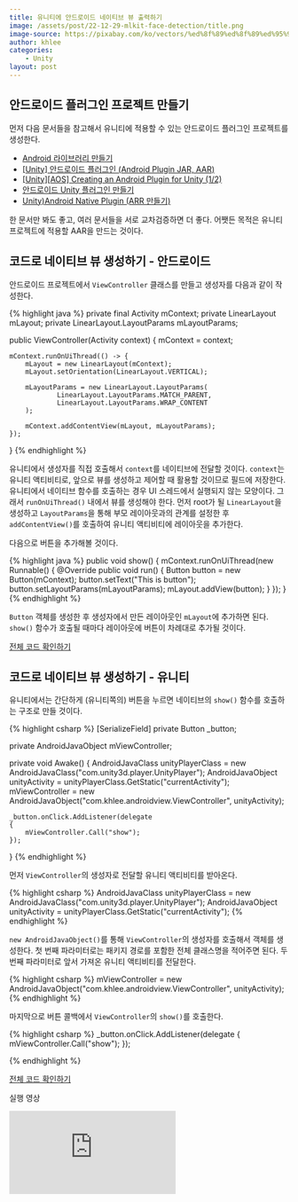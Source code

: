 ```yaml
---
title: 유니티에 안드로이드 네이티브 뷰 출력하기
image: /assets/post/22-12-29-mlkit-face-detection/title.png
image-source: https://pixabay.com/ko/vectors/%ed%8f%89%ed%8f%89%ed%95%9c-%ec%9d%b8%ec%8b%9d-%ec%96%bc%ea%b5%b4-%eb%a7%88%ec%82%ac%ec%a7%80-3252983/
author: khlee
categories:
    - Unity
layout: post
---
```


## 안드로이드 플러그인 프로젝트 만들기

먼저 다음 문서들을 참고해서 유니티에 적용할 수 있는 안드로이드 플러그인 프로젝트를 생성한다.

* [Android 라이브러리 만들기](https://developer.android.com/studio/projects/android-library?hl=ko)
* [[Unity] 안드로이드 플러그인 (Android Plugin JAR, AAR)](https://mrw0119.tistory.com/147)
* [[Unity][AOS] Creating an Android Plugin for Unity (1/2)](https://velog.io/@koo00/5)
* [안드로이드 Unity 플러그인 만들기](https://jizard.tistory.com/365)
* [Unity)Android Native Plugin (ARR 만들기)](https://drehzr.tistory.com/1368)

한 문서만 봐도 좋고, 여러 문서들을 서로 교차검증하면 더 좋다. 어쨋든 목적은 유니티 프로젝트에 적용할 AAR을 만드는 것이다.

## 코드로 네이티브 뷰 생성하기 - 안드로이드

안드로이드 프로젝트에서 `ViewController` 클래스를 만들고 생성자를 다음과 같이 작성한다.

{% highlight java %}
private final Activity mContext;
private LinearLayout mLayout;
private LinearLayout.LayoutParams mLayoutParams;

public ViewController(Activity context)
{
    mContext = context;

    mContext.runOnUiThread(() -> {
        mLayout = new LinearLayout(mContext);
        mLayout.setOrientation(LinearLayout.VERTICAL);

        mLayoutParams = new LinearLayout.LayoutParams(
                LinearLayout.LayoutParams.MATCH_PARENT,
                LinearLayout.LayoutParams.WRAP_CONTENT
        );

        mContext.addContentView(mLayout, mLayoutParams);
    });
}
{% endhighlight %}

유니티에서 생성자를 직접 호출해서 `context`를 네이티브에 전달할 것이다. `context`는 유니티 액티비티로, 앞으로 뷰를 생성하고 제어할 때 활용할 것이므로 필드에 저장한다. 유니티에서 네이티브 함수를 호출하는 경우 UI 스레드에서 실행되지 않는 모양이다. 그래서 `runOnUiThread()` 내에서 뷰를 생성해야 한다. 먼저 root가 될 `LinearLayout`을 생성하고 `LayoutParams`을 통해 부모 레이아웃과의 관계를 설정한 후 `addContentView()`를 호출하여 유니티 액티비티에 레이아웃을 추가한다.

다음으로 버튼을 추가해볼 것이다.

{% highlight java %}
public void show()
{
    mContext.runOnUiThread(new Runnable() {
        @Override
        public void run() {
            Button button = new Button(mContext);
            button.setText("This is button");
            button.setLayoutParams(mLayoutParams);
            mLayout.addView(button);
        }
    });
}
{% endhighlight %}

`Button` 객체를 생성한 후 생성자에서 만든 레이아웃인 `mLayout`에 추가하면 된다. `show()` 함수가 호출될 때마다 레이아웃에 버튼이 차례대로 추가될 것이다.

[전체 코드 확인하기](https://github.com/lklab/Android-plugin-for-Unity/blob/4a1685e16b9caaa036e56f3904d09cf3d6c4c92b/AndroidView/src/main/java/com/khlee/androidview/ViewController.java)

## 코드로 네이티브 뷰 생성하기 - 유니티

유니티에서는 간단하게 (유니티쪽의) 버튼을 누르면 네이티브의 `show()` 함수를 호출하는 구조로 만들 것이다.

{% highlight csharp %}
[SerializeField] private Button _button;

private AndroidJavaObject mViewController;

private void Awake()
{
    AndroidJavaClass unityPlayerClass = new AndroidJavaClass("com.unity3d.player.UnityPlayer");
    AndroidJavaObject unityActivity = unityPlayerClass.GetStatic<AndroidJavaObject>("currentActivity");
    mViewController = new AndroidJavaObject("com.khlee.androidview.ViewController", unityActivity);

    _button.onClick.AddListener(delegate
    {
        mViewController.Call("show");
    });
}
{% endhighlight %}

먼저 `ViewController`의 생성자로 전달할 유니티 액티비티를 받아온다. 

{% highlight csharp %}
AndroidJavaClass unityPlayerClass = new AndroidJavaClass("com.unity3d.player.UnityPlayer");
AndroidJavaObject unityActivity = unityPlayerClass.GetStatic<AndroidJavaObject>("currentActivity");
{% endhighlight %}

`new AndroidJavaObject()`를 통해 `ViewController`의 생성자를 호출해서 객체를 생성한다. 첫 번째 파라미터로는 패키지 경로를 포함한 전체 클래스명을 적어주면 된다. 두 번째 파라미터로 앞서 가져온 유니티 액티비티를 전달한다.

{% highlight csharp %}
mViewController = new AndroidJavaObject("com.khlee.androidview.ViewController", unityActivity);
{% endhighlight %}

마지막으로 버튼 콜백에서 `ViewController`의 `show()`를 호출한다.

{% highlight csharp %}
_button.onClick.AddListener(delegate
{
    mViewController.Call("show");
});

{% endhighlight %}

[전체 코드 확인하기](https://github.com/lklab/Native-view-on-Unity/blob/3c5819dcd6be29f5618ea2f31b06cc0b16d6ce72/Assets/Scripts/SampleScript.cs)

실행 영상

<iframe class="video" src="https://www.youtube.com/embed/mHfiqGChUyY" allowfullscreen frameborder="0"></iframe>







































